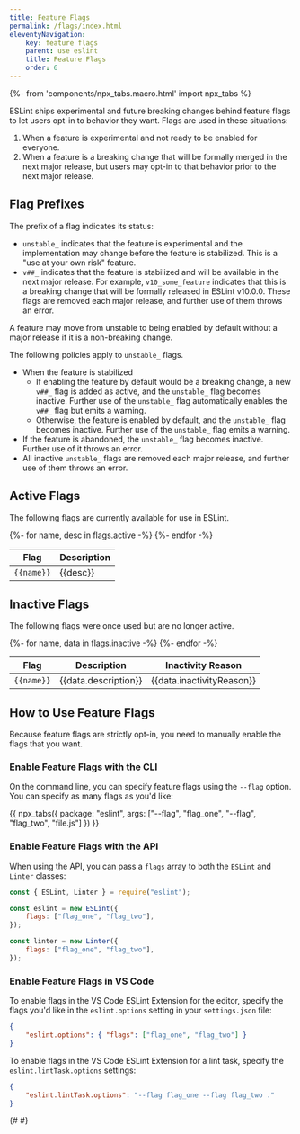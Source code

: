 ```yaml
---
title: Feature Flags
permalink: /flags/index.html
eleventyNavigation:
    key: feature flags
    parent: use eslint
    title: Feature Flags
    order: 6
---
```


{%- from 'components/npx_tabs.macro.html' import npx_tabs %}

ESLint ships experimental and future breaking changes behind feature flags to let users opt-in to behavior they want. Flags are used in these situations:

1. When a feature is experimental and not ready to be enabled for everyone.
1. When a feature is a breaking change that will be formally merged in the next major release, but users may opt-in to that behavior prior to the next major release.

## Flag Prefixes

The prefix of a flag indicates its status:

-   `unstable_` indicates that the feature is experimental and the implementation may change before the feature is stabilized. This is a "use at your own risk" feature.
-   `v##_` indicates that the feature is stabilized and will be available in the next major release. For example, `v10_some_feature` indicates that this is a breaking change that will be formally released in ESLint v10.0.0. These flags are removed each major release, and further use of them throws an error.

A feature may move from unstable to being enabled by default without a major release if it is a non-breaking change.

The following policies apply to `unstable_` flags.

-   When the feature is stabilized
    -   If enabling the feature by default would be a breaking change, a new `v##_` flag is added as active, and the `unstable_` flag becomes inactive. Further use of the `unstable_` flag automatically enables the `v##_` flag but emits a warning.
    -   Otherwise, the feature is enabled by default, and the `unstable_` flag becomes inactive. Further use of the `unstable_` flag emits a warning.
-   If the feature is abandoned, the `unstable_` flag becomes inactive. Further use of it throws an error.
-   All inactive `unstable_` flags are removed each major release, and further use of them throws an error.

## Active Flags

The following flags are currently available for use in ESLint.

<table>
    <thead>
        <tr>
            <th>Flag</th>
            <th>Description</th>
        </tr>
    </thead>
    <tbody>
{%- for name, desc in flags.active -%}
        <tr><td><code>{{name}}</code></td><td>{{desc}}</td></tr>
{%- endfor -%}
    </tbody>
</table>

## Inactive Flags

The following flags were once used but are no longer active.

<table>
    <thead>
        <tr>
            <th>Flag</th>
            <th>Description</th>
            <th>Inactivity Reason</th>
        </tr>
    </thead>
    <tbody>
{%- for name, data in flags.inactive -%}
        <tr><td><code>{{name}}</code></td><td>{{data.description}}</td><td>{{data.inactivityReason}}</td></tr>
{%- endfor -%}
    </tbody>
</table>

## How to Use Feature Flags

Because feature flags are strictly opt-in, you need to manually enable the flags that you want.

### Enable Feature Flags with the CLI

On the command line, you can specify feature flags using the `--flag` option. You can specify as many flags as you'd like:

{{ npx_tabs({
    package: "eslint",
    args: ["--flag", "flag_one", "--flag", "flag_two", "file.js"]
}) }}

### Enable Feature Flags with the API

When using the API, you can pass a `flags` array to both the `ESLint` and `Linter` classes:

```js
const { ESLint, Linter } = require("eslint");

const eslint = new ESLint({
	flags: ["flag_one", "flag_two"],
});

const linter = new Linter({
	flags: ["flag_one", "flag_two"],
});
```

### Enable Feature Flags in VS Code

To enable flags in the VS Code ESLint Extension for the editor, specify the flags you'd like in the `eslint.options` setting in your `settings.json` file:

```json
{
	"eslint.options": { "flags": ["flag_one", "flag_two"] }
}
```

To enable flags in the VS Code ESLint Extension for a lint task, specify the `eslint.lintTask.options` settings:

```json
{
	"eslint.lintTask.options": "--flag flag_one --flag flag_two ."
}
```

{# <!-- markdownlint-disable-file MD046 --> #}
